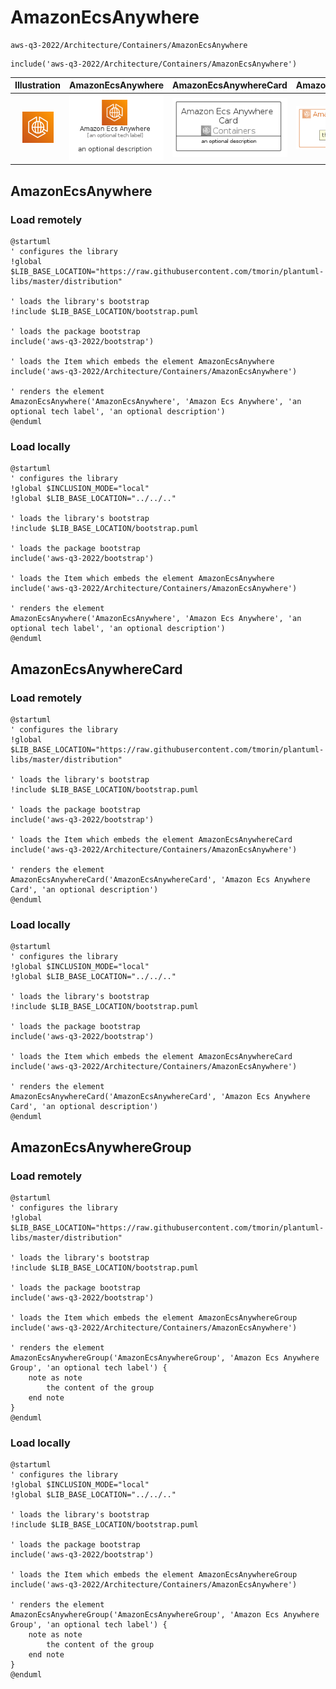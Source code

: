 # AmazonEcsAnywhere


```text
aws-q3-2022/Architecture/Containers/AmazonEcsAnywhere
```

```text
include('aws-q3-2022/Architecture/Containers/AmazonEcsAnywhere')
```



| Illustration | AmazonEcsAnywhere | AmazonEcsAnywhereCard | AmazonEcsAnywhereGroup |
| :---: | :---: | :---: | :---: |
| ![illustration for Illustration](../../../aws-q3-2022/Architecture/Containers/AmazonEcsAnywhere.png) | ![illustration for AmazonEcsAnywhere](../../../aws-q3-2022/Architecture/Containers/AmazonEcsAnywhere.Local.png) | ![illustration for AmazonEcsAnywhereCard](../../../aws-q3-2022/Architecture/Containers/AmazonEcsAnywhereCard.Local.png) | ![illustration for AmazonEcsAnywhereGroup](../../../aws-q3-2022/Architecture/Containers/AmazonEcsAnywhereGroup.Local.png) |




## AmazonEcsAnywhere

### Load remotely
```plantuml
@startuml
' configures the library
!global $LIB_BASE_LOCATION="https://raw.githubusercontent.com/tmorin/plantuml-libs/master/distribution"

' loads the library's bootstrap
!include $LIB_BASE_LOCATION/bootstrap.puml

' loads the package bootstrap
include('aws-q3-2022/bootstrap')

' loads the Item which embeds the element AmazonEcsAnywhere
include('aws-q3-2022/Architecture/Containers/AmazonEcsAnywhere')

' renders the element
AmazonEcsAnywhere('AmazonEcsAnywhere', 'Amazon Ecs Anywhere', 'an optional tech label', 'an optional description')
@enduml
```

### Load locally
```plantuml
@startuml
' configures the library
!global $INCLUSION_MODE="local"
!global $LIB_BASE_LOCATION="../../.."

' loads the library's bootstrap
!include $LIB_BASE_LOCATION/bootstrap.puml

' loads the package bootstrap
include('aws-q3-2022/bootstrap')

' loads the Item which embeds the element AmazonEcsAnywhere
include('aws-q3-2022/Architecture/Containers/AmazonEcsAnywhere')

' renders the element
AmazonEcsAnywhere('AmazonEcsAnywhere', 'Amazon Ecs Anywhere', 'an optional tech label', 'an optional description')
@enduml
```

## AmazonEcsAnywhereCard

### Load remotely
```plantuml
@startuml
' configures the library
!global $LIB_BASE_LOCATION="https://raw.githubusercontent.com/tmorin/plantuml-libs/master/distribution"

' loads the library's bootstrap
!include $LIB_BASE_LOCATION/bootstrap.puml

' loads the package bootstrap
include('aws-q3-2022/bootstrap')

' loads the Item which embeds the element AmazonEcsAnywhereCard
include('aws-q3-2022/Architecture/Containers/AmazonEcsAnywhere')

' renders the element
AmazonEcsAnywhereCard('AmazonEcsAnywhereCard', 'Amazon Ecs Anywhere Card', 'an optional description')
@enduml
```

### Load locally
```plantuml
@startuml
' configures the library
!global $INCLUSION_MODE="local"
!global $LIB_BASE_LOCATION="../../.."

' loads the library's bootstrap
!include $LIB_BASE_LOCATION/bootstrap.puml

' loads the package bootstrap
include('aws-q3-2022/bootstrap')

' loads the Item which embeds the element AmazonEcsAnywhereCard
include('aws-q3-2022/Architecture/Containers/AmazonEcsAnywhere')

' renders the element
AmazonEcsAnywhereCard('AmazonEcsAnywhereCard', 'Amazon Ecs Anywhere Card', 'an optional description')
@enduml
```

## AmazonEcsAnywhereGroup

### Load remotely
```plantuml
@startuml
' configures the library
!global $LIB_BASE_LOCATION="https://raw.githubusercontent.com/tmorin/plantuml-libs/master/distribution"

' loads the library's bootstrap
!include $LIB_BASE_LOCATION/bootstrap.puml

' loads the package bootstrap
include('aws-q3-2022/bootstrap')

' loads the Item which embeds the element AmazonEcsAnywhereGroup
include('aws-q3-2022/Architecture/Containers/AmazonEcsAnywhere')

' renders the element
AmazonEcsAnywhereGroup('AmazonEcsAnywhereGroup', 'Amazon Ecs Anywhere Group', 'an optional tech label') {
    note as note
        the content of the group
    end note
}
@enduml
```

### Load locally
```plantuml
@startuml
' configures the library
!global $INCLUSION_MODE="local"
!global $LIB_BASE_LOCATION="../../.."

' loads the library's bootstrap
!include $LIB_BASE_LOCATION/bootstrap.puml

' loads the package bootstrap
include('aws-q3-2022/bootstrap')

' loads the Item which embeds the element AmazonEcsAnywhereGroup
include('aws-q3-2022/Architecture/Containers/AmazonEcsAnywhere')

' renders the element
AmazonEcsAnywhereGroup('AmazonEcsAnywhereGroup', 'Amazon Ecs Anywhere Group', 'an optional tech label') {
    note as note
        the content of the group
    end note
}
@enduml
```

